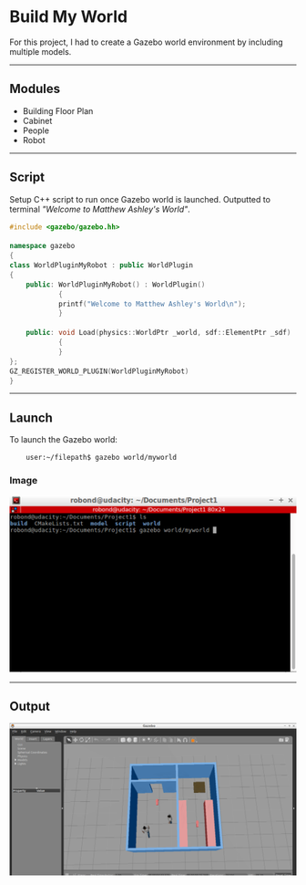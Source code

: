 
# Build My World

For this project, I had to create a Gazebo world environment by including multiple models.

___

## Modules

- Building Floor Plan
- Cabinet
- People
- Robot

___

## Script

Setup C++ script to run once Gazebo world is launched. Outputted to terminal *"Welcome to Matthew Ashley's World"*.

```Cpp
#include <gazebo/gazebo.hh>

namespace gazebo
{
class WorldPluginMyRobot : public WorldPlugin
{
    public: WorldPluginMyRobot() : WorldPlugin()
            {
            printf("Welcome to Matthew Ashley's World\n");
            }

    public: void Load(physics::WorldPtr _world, sdf::ElementPtr _sdf)
            {
            }
};
GZ_REGISTER_WORLD_PLUGIN(WorldPluginMyRobot)
}
```

___

## Launch

To launch the Gazebo world:

```console
    user:~/filepath$ gazebo world/myworld
```

### Image

![launch command](https://github.com/matthewashley1/Udacity---Robotics-Software-Engineer-Nanodegree/blob/master/Build%20My%20World/img/BMW%20img1.png)

___

## Output

![Output](https://github.com/matthewashley1/Udacity---Robotics-Software-Engineer-Nanodegree/blob/master/Build%20My%20World/img/BMW%20img2.png)